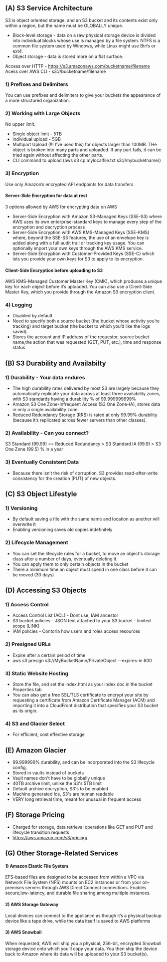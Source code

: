 ## (A) S3 Service Architecture

S3 is object oriented storage, and an S3 bucket and its contents exist only within a region, but the name must be GLOBALLY unique.

* Block-level storage - data on a raw physical storage device is divided into individual blocks whose use is managed by a file system. NTFS is a common file system used by Windows, while Linux might use Btrfs or ext4.
* Object storage - data is stored more on a flat surface. 

Access over HTTP - https://s3.amazonaws.com/bucketname/filename
Acess over AWS CLI - s3://bucketname/filename

### 1) Prefixes and Delimiters
You can use prefixes and delimiters to give your buckets the appearance of a more structured organization.

### 2) Working with Large Objects
No upper limit.
* Single object limit -  5TB
* individual upload - 5GB
* Multipart Upload (!!! I've used this) for objects larger than 100MB. THe object is broken into many parts and uploaded. If any part fails, it can be tried again without affecting the other parts.
* CLI command to upload (aws s3 cp mylocalfile.txt s3://mybucketname/)

### 3) Encryption
Use only Amazon’s encrypted API endpoints for data transfers.

#### Server-Side Encryption for data at rest
3 options allowed by AWS for encrypting data on AWS
* Server-Side Encryption with Amazon S3-Managed Keys (SSE-S3)
where AWS uses its own enterprise-standard keys to manage every step of the encryption and decryption process
* Server-Side Encryption with AWS KMS-Managed Keys (SSE-KMS)
where, beyond the SSE-S3 features, the use of an envelope key is added along with a full audit trail or tracking key usage. You can optionally import your own keys through the AWS KMS service.
* Server-Side Encryption with Customer-Provided Keys (SSE-C)
which lets you provide your own keys for S3 to apply to its encryption.

#### Client-Side Encryption before uploading to S3
AWS KMS–Managed Customer Master Key (CMK), which produces a unique key for each object
before it’s uploaded. You can also use a Client-Side Master Key, which you provide through
the Amazon S3 encryption client.

### 4) Logging
* Disabled by default
* Need to specify both a source bucket (the bucket whose activity you’re tracking) and target bucket (the bucket to which you’d like the logs saved).
* Stores the account and IP address of the requestor, source bucket name,the action that was requested (GET, PUT, etc.), time and response status

## (B) S3 Durability and Availabilty

### 1) Durability - Your data endures
* The high durability rates delivered by most S3 are largely because they automatically replicate your data across at least three availability zones, with S3 standards having a durability % of 99.999999999%
* Amazon S3 One Zone-Infrequent Access (S3 One Zone-IA), stores data in only a single availability zone.
* Reduced Redundancy Storage (RRS) is rated at only 99.99% durability (because it’s replicated across fewer servers than other classes).

### 2) Availability - Can you connect?
S3 Standard (99.99) == Reduced Redundancy > S3 Standard IA (99.9) > S3 One Zone (99.5) % in a year

### 3) Eventually Consistent Data
* Because there isn’t the risk of corruption, S3 provides read-after-write consistency for
the creation (PUT) of new objects.

## (C) S3 Object Lifestyle
### 1) Versioning
* By default saving a file with the same name and location as another will overwrite it
* Enabling versioning saves old copies indefinitely

### 2) Lifecycle Management
* You can set the lifecycle rules for a bucket, to move an object's storage class after a number of days,
eventually deleting it.
* You can apply them to only certain objects in the bucket
* There a minimum time an object must spend in one class before it can be moved (30 days)

## (D) Accessing S3 Objects

### 1) Access Control
* Access Control List (ACL) - Dont use, IAM ancestor
* S3 bucket policies - JSON text attached to your S3 bucket - limited scope (LINK)
* IAM policies - Contorla how users and roles access resources

### 2) Presigned URLs 
* Expire after a certain period of time 
* aws s3 presign s3://MyBucketName/PrivateObject --expires-in 600

### 3) Static Website Hosting

* Store the file, and set the index.html as your index doc in the bucket Properties tab
* You can also get a free SSL/TLS certificate to encrypt your site by requesting a certificate
from Amazon Certificate Manager (ACM) and importing it into a CloudFront distribution
that specifies your S3 bucket as its origin.

### 4) S3 and Glacier Select 
* For efficient, cost effective storage

## (E) Amazon Glacier

* 99.999999% durability, and can be incorporated into the S3 lifecycle config.
* Stored in vaults instead of buckets
* Vault names don't have to be globally unique
* 40TB archive limit, unlike the S3's 5TB limit
* Default archive encryption, S3's to be enabled
* Machine generated Ids, S3's are human readable
* VERY long retrieval time, meant for unusual in frequent access

## (F) Storage Pricing

* Charged for storage, data retrieval operations like GET and PUT and lifecycle transition requests
* https://aws.amazon.com/s3/pricing/.

## (G) Other Storage-Related Services
#### 1) Amazon Elastic File System
EFS-based files are designed to be accessed from within a VPC via
Network File System (NFS) mounts on EC2 instances or from your on-premises servers
through AWS Direct Connect connections. Enables secure,low-latency, and durable file sharing among multiple instances.

#### 2) AWS Storage Gateway
Local devices can connect to the appliance as though it’s a physical backup device like a tape drive, while the data itself is saved to AWS platforms

#### 3) AWS Snowball

When requested, AWS will ship you a physical, 256-bit, encrypted Snowball storage device onto which you’ll copy your data. You then ship the device back to Amazon where its data will be uploaded to your S3 bucket(s).


